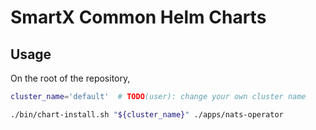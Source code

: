 # SmartX Common Helm Charts

## Usage

On the root of the repository,

```bash
cluster_name='default'  # TODO(user): change your own cluster name

./bin/chart-install.sh "${cluster_name}" ./apps/nats-operator
```
